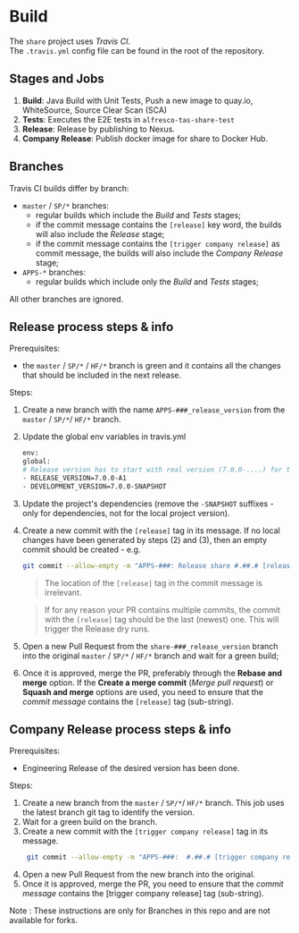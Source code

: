 # Build
The `share` project uses _Travis CI_. \
The `.travis.yml` config file can be found in the root of the repository.


## Stages and Jobs
1. **Build**: Java Build with Unit Tests, Push a new image to quay.io, WhiteSource, Source Clear Scan (SCA)
2. **Tests**: Executes the E2E tests in `alfresco-tas-share-test`
3. **Release**: Release by publishing to Nexus.
4. **Company Release**: Publish docker image for share to Docker Hub.

## Branches
Travis CI builds differ by branch:
* `master` / `SP/*` branches:
  - regular builds which include the _Build_ and _Tests_ stages;
  - if the commit message contains the `[release]` key word, the builds will also 
  include the _Release_ stage;
  - if the commit message contains the `[trigger company release]` as commit message, the builds will also 
  include the _Company Release_ stage;
* `APPS-*` branches:
  - regular builds which include only the _Build_ and _Tests_ stages;

All other branches are ignored.

## Release process steps & info
Prerequisites:
 - the `master` / `SP/*` / `HF/*` branch is green and it contains all the changes that should be 
 included in the next release.

Steps:
1. Create a new branch with the name `APPS-###_release_version` from the `master` / `SP/*`/ `HF/*` 
branch.
2. Update the global env variables in travis.yml
    ```bash
    env:
   global:
    # Release version has to start with real version (7.0.0-....) for the docker image to build successfully.
    - RELEASE_VERSION=7.0.0-A1
    - DEVELOPMENT_VERSION=7.0.0-SNAPSHOT
     ```
3. Update the project's dependencies (remove the `-SNAPSHOT` suffixes - only for dependencies, not
 for the local project version).
4. Create a new commit with the `[release]` tag in its message. If no local changes have 
been generated by steps (2) and (3), then an empty commit should be created - e.g.
     ```bash
     git commit --allow-empty -m "APPS-###: Release share #.##.# [release]"
     ```
     > The location of the `[release]` tag in the commit message is irrelevant.

     > If for any reason your PR contains multiple commits, the commit with the `[release]`
     tag should be the last (newest) one. This will trigger the Release dry runs.
5. Open a new Pull Request from the `share-###_release_version` branch into the original
`master` / `SP/*` / `HF/*` branch and wait for a green build; 
6. Once it is approved, merge the PR, preferably through the **Rebase and merge** option. If the 
**Create a merge commit** (_Merge pull request_) or **Squash and merge** options are used, you 
need to ensure that the _commit message_ contains the `[release]` tag (sub-string).

## Company Release process steps & info
Prerequisites:
  - Engineering Release of the desired version has been done.

Steps:
1. Create a new branch from the `master` / `SP/*`/ `HF/*` branch. This job uses 
the latest branch git tag to identify the version.
2. Wait for a green build on the branch.
3. Create a new commit with the `[trigger company release]` tag in its message. 
    ```bash
     git commit --allow-empty -m "APPS-###:  #.##.# [trigger company release]"
     ``` 
4. Open a new Pull Request from the new branch into the original.
5. Once it is approved, merge the PR, you need to ensure that the _commit message_ contains the [trigger company release] tag (sub-string).


Note : These instructions are only for Branches in this repo and are not available for forks.



